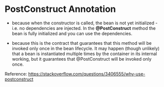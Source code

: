 # PostConstruct Annotation
- because when the constructor is called, the bean is not yet initialized - i.e. no dependencies are injected. In the **@PostConstruct** method the bean is fully initialized and you can use the dependencies.

- because this is the contract that guarantees that this method will be invoked only once in the bean lifecycle. It may happen (though unlikely) that a bean is instantiated multiple times by the container in its internal working, but it guarantees that @PostConstruct will be invoked only once.

Reference: https://stackoverflow.com/questions/3406555/why-use-postconstruct